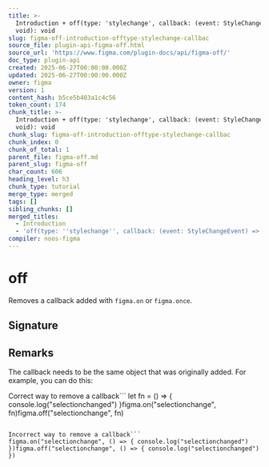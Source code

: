 ```yaml
---
title: >-
  Introduction + off(type: 'stylechange', callback: (event: StyleChangeEvent) =>
  void): void
slug: figma-off-introduction-offtype-stylechange-callbac
source_file: plugin-api-figma-off.html
source_url: 'https://www.figma.com/plugin-docs/api/figma-off/'
doc_type: plugin-api
created: 2025-06-27T00:00:00.000Z
updated: 2025-06-27T00:00:00.000Z
owner: figma
version: 1
content_hash: b5ce5b403a1c4c56
token_count: 174
chunk_title: >-
  Introduction + off(type: 'stylechange', callback: (event: StyleChangeEvent) =>
  void): void
chunk_slug: figma-off-introduction-offtype-stylechange-callbac
chunk_index: 0
chunk_of_total: 1
parent_file: figma-off.md
parent_slug: figma-off
char_count: 606
heading_level: h3
chunk_type: tutorial
merge_type: merged
tags: []
sibling_chunks: []
merged_titles:
  - Introduction
  - 'off(type: ''stylechange'', callback: (event: StyleChangeEvent) => void): void'
compiler: noos-figma
---
```


# off

Removes a callback added with `figma.on` or `figma.once`.

## Signature

## Remarks

The callback needs to be the same object that was originally added. For example, you can do this:

Correct way to remove a callback```
let fn = () => { console.log("selectionchanged") }figma.on("selectionchange", fn)figma.off("selectionchange", fn)
```whereas the following won't work, because the function objects are different:

Incorrect way to remove a callback```
figma.on("selectionchange", () => { console.log("selectionchanged") })figma.off("selectionchange", () => { console.log("selectionchanged") })
```
